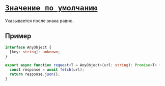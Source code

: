 # [`Значение по умолчанию`](../index.md)

Указывается после знака равно.

## Пример

```ts
interface AnyObject {
  [key: string]: unknown;
}

export async function request<T = AnyObject>(url: string): Promise<T> {
  const response = await fetch(url);
  return response.json();
}
```
